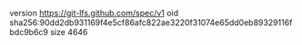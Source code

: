 version https://git-lfs.github.com/spec/v1
oid sha256:90dd2db931169f4e5cf86afc822ae3220f31074e65dd0eb89329116fbdc9b6c9
size 4646
